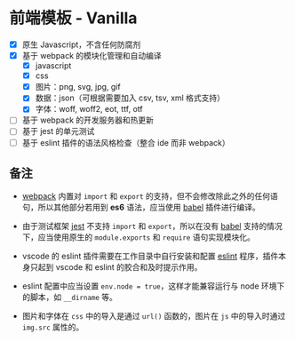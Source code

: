 # 前端模板 - Vanilla

- [x] 原生 Javascript，不含任何防腐剂
- [x] 基于 webpack 的模块化管理和自动编译
  - [x] javascript
  - [x] css
  - [x] 图片：png, svg, jpg, gif
  - [x] 数据：json（可根据需要加入 csv, tsv, xml 格式支持）
  - [x] 字体：woff, woff2, eot, ttf, otf
- [ ] 基于 webpack 的开发服务器和热更新
- [ ] 基于 jest 的单元测试
- [ ] 基于 eslint 插件的语法风格检查（整合 ide 而非 webpack）

## 备注

- [webpack] 内置对 `import` 和 `export` 的支持，但不会修改除此之外的任何语句，所以其他部分若用到 **es6** 语法，应当使用 [babel] 插件进行编译。

- 由于测试框架 [jest] 不支持 `import` 和 `export`，所以在没有 [babel] 支持的情况下，应当使用原生的 `module.exports` 和 `require` 语句实现模块化。

- vscode 的 eslint 插件需要在工作目录中自行安装和配置 [eslint] 程序，插件本身只起到 vscode 和 eslint 的胶合和及时提示作用。

- eslint 配置中应当设置 `env.node = true`，这样才能兼容运行与 node 环境下的脚本，如 `__dirname` 等。

- 图片和字体在 `css` 中的导入是通过 `url()` 函数的，图片在 `js` 中的导入时通过 `img.src` 属性的。


[//]: 资源和链接

[webpack]: https://www.webpackjs.com/concepts/
[babel]: https://babel.docschina.org/
[jest]: https://jestjs.io/docs/zh-Hans/getting-started
[eslint]: http://eslint.cn/